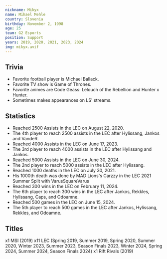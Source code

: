 ```yaml
---
nickname: Mikyx
name: Mihael Mehle
country: Slovenia
birthday: November 2, 1998
age: 25
team: G2 Esports
position: Support
years: 2019, 2020, 2021, 2023, 2024
img: mikyx.avif
---
```


## Trivia

- Favorite football player is Michael Ballack.
- Favorite TV show is Game of Thrones.
- Favorite animes are Code Geass: Lelouch of the Rebellion and Hunter x Hunter.
- Sometimes makes appearances on LS' streams.

## Statistics

- Reached 2500 Assists in the LEC on August 22, 2020.
- The 4th player to reach 2500 assists in the LEC after Hylissang, Jankos and VandeR.
- Reached 4000 Assists in the LEC on June 17, 2023.
- The 3rd player to reach 4000 assists in the LEC after Hylissang and Jankos.
- Reached 5000 Assists in the LEC on June 30, 2024.
- The 2nd player to reach 5000 assists in the LEC after Hylissang.
- Reached 1000 deaths in the LEC on July 30, 2021.
- His 1000th death was done by MAD Lions's Carzzy in the LEC 2021 Summer Split with VarusSquareVarus
- Reached 300 wins in the LEC on February 11, 2024.
- The 6th player to reach 300 wins in the LEC after Jankos, Rekkles, Hylissang, Caps, and Odoamne.
- Reached 500 games in the LEC on June 15, 2024.
- The 5th player to reach 500 games in the LEC after Jankos, Hylissang, Rekkles, and Odoamne.

## Titles
x1 MSI (2019)
x11 LEC (Spring 2019, Summer 2019, Spring 2020, Summer 2020, Winter 2023, Summer 2023, Season Finals 2023, Winter 2024, Spring 2024, Summer 2024, Season Finals 2024)
x1 Rift Rivals (2019)